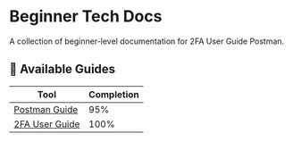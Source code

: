 # Beginner Tech Docs

A collection of beginner-level documentation for 2FA User Guide Postman.

## 📄 Available Guides

| Tool | Completion |
|------|------------|
 | [Postman Guide](Postman-Guide.md) | 95% |
 | [2FA User Guide](2FA.pdf) | 100% |




